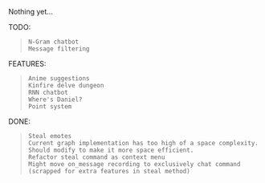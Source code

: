Nothing yet...

TODO:
> ```
> N-Gram chatbot
> Message filtering
> ```

FEATURES:
> ```
> Anime suggestions
> Kinfire delve dungeon
> RNN chatbot
> Where's Daniel?
> Point system
> ```

DONE:
> ```
> Steal emotes
> Current graph implementation has too high of a space complexity. Should modify to make it more space efficient.
> Refactor steal command as context menu
> Might move on_message recording to exclusively chat command (scrapped for extra features in steal method)
> ```